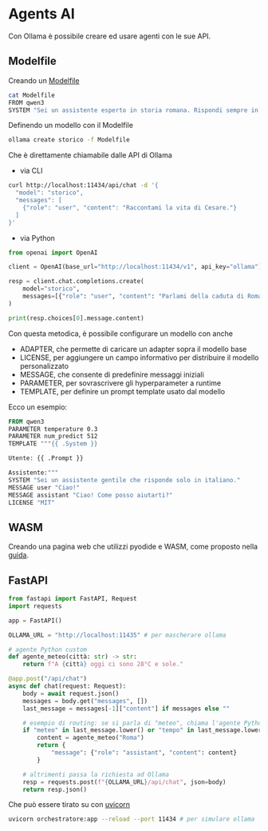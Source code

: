 # Agents AI

Con Ollama è possibile creare ed usare agenti con le sue API.

## Modelfile

Creando un [Modelfile](https://ollama.readthedocs.io/en/modelfile/)

```sh
cat Modelfile
FROM qwen3
SYSTEM "Sei un assistente esperto in storia romana. Rispondi sempre in italiano e in modo dettagliato."
```

Definendo un modello con il Modelfile

```sh
ollama create storico -f Modelfile
```

Che è direttamente chiamabile dalle API di Ollama

* via CLI

```sh
curl http://localhost:11434/api/chat -d '{
  "model": "storico",
  "messages": [
    {"role": "user", "content": "Raccontami la vita di Cesare."}
  ]
}'
```

* via Python

```python
from openai import OpenAI

client = OpenAI(base_url="http://localhost:11434/v1", api_key="ollama")

resp = client.chat.completions.create(
    model="storico",
    messages=[{"role": "user", "content": "Parlami della caduta di Roma."}]
)

print(resp.choices[0].message.content)
```

Con questa metodica, è possibile configurare un modello con anche

* ADAPTER, che permette di caricare un adapter sopra il modello base
* LICENSE, per aggiungere un campo informativo per distribuire il modello personalizzato
* MESSAGE, che consente di predefinire messaggi iniziali
* PARAMETER, per sovrascrivere gli hyperparameter a runtime
* TEMPLATE, per definire un prompt template usato dal modello

Ecco un esempio:

```Dockerfile
FROM qwen3
PARAMETER temperature 0.3
PARAMETER num_predict 512
TEMPLATE """{{ .System }}

Utente: {{ .Prompt }}

Assistente:"""
SYSTEM "Sei un assistente gentile che risponde solo in italiano."
MESSAGE user "Ciao!"
MESSAGE assistant "Ciao! Come posso aiutarti?"
LICENSE "MIT"
```

## WASM

Creando una pagina web che utilizzi pyodide e WASM, come proposto nella [guida](README.md).

## FastAPI

```python
from fastapi import FastAPI, Request
import requests

app = FastAPI()

OLLAMA_URL = "http://localhost:11435" # per mascherare ollama

# agente Python custom
def agente_meteo(città: str) -> str:
    return f"A {città} oggi ci sono 28°C e sole."

@app.post("/api/chat")
async def chat(request: Request):
    body = await request.json()
    messages = body.get("messages", [])
    last_message = messages[-1]["content"] if messages else ""

    # esempio di routing: se si parla di "meteo", chiama l'agente Python
    if "meteo" in last_message.lower() or "tempo" in last_message.lower():
        content = agente_meteo("Roma")
        return {
            "message": {"role": "assistant", "content": content}
        }

    # altrimenti passa la richiesta ad Ollama
    resp = requests.post(f"{OLLAMA_URL}/api/chat", json=body)
    return resp.json()
```

Che può essere tirato su con [uvicorn](https://www.uvicorn.org/)

```sh
uvicorn orchestratore:app --reload --port 11434 # per simulare ollama
```
